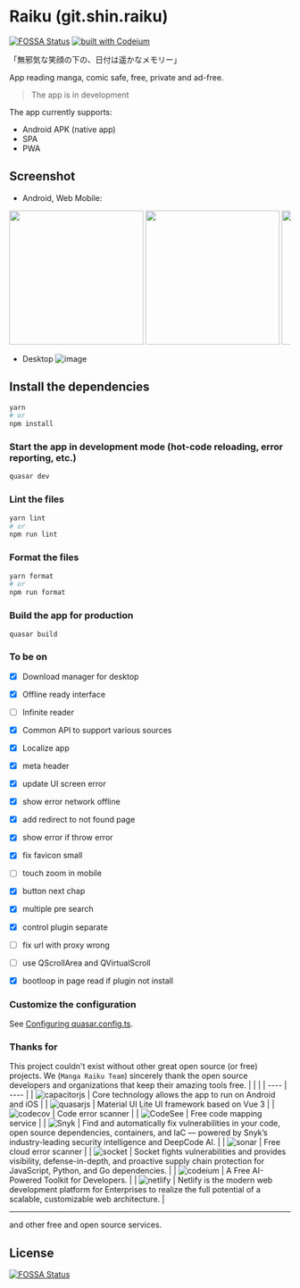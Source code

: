 # Raiku (git.shin.raiku)

[![FOSSA Status](https://app.fossa.com/api/projects/git%2Bgithub.com%2Fmanga-raiku%2Fmanga-raiku.svg?type=shield)](https://app.fossa.com/projects/git%2Bgithub.com%2Fmanga-raiku%2Fmanga-raiku?ref=badge_shield)
[![built with Codeium](https://codeium.com/badges/main)](https://codeium.com)

「無邪気な笑顔の下の、日付は遥かなメモリー」

App reading manga, comic safe, free, private and ad-free.

> The app is in development

The app currently supports:

- Android APK (native app)
- SPA
- PWA

## Screenshot

- Android, Web Mobile:
<div style="overflow-x: scroll; white-space: nowrap">
  
<img src="https://github.com/manga-raiku/raiku-app/assets/45375496/b7fead64-654a-40d6-81ec-cdd6d8e2f5ec" width="240" />
<img src="https://github.com/manga-raiku/raiku-app/assets/45375496/ccc89acb-e341-491e-a683-4647388630cd" width="240" />
<img src="https://github.com/manga-raiku/raiku-app/assets/45375496/3c030e04-d181-4b43-9f5e-9af6f9ab6d4e" width="240" />
<img src="https://github.com/manga-raiku/raiku-app/assets/45375496/188c394a-fb17-493b-8c27-6fb47c27e667" width="240" />
<img src="https://github.com/manga-raiku/raiku-app/assets/45375496/9871c561-2c85-4932-b2ea-8d68e6762ccf" width="240" />
<img src="https://github.com/manga-raiku/raiku-app/assets/45375496/3631c6a4-440d-4cae-968a-849872d11cb7" width="240" />
<img src="https://github.com/manga-raiku/raiku-app/assets/45375496/fefcb62f-6c75-4c10-96f5-25566caa90f1" width="240" />
<img src="https://github.com/manga-raiku/raiku-app/assets/45375496/75eb168c-0302-4d56-af84-2caaac73f8e5" width="240" />
<img src="https://github.com/manga-raiku/raiku-app/assets/45375496/65b88d62-bdd5-42c0-9fb0-8cbce1ec55e8" width="240" />
<img src="https://github.com/manga-raiku/raiku-app/assets/45375496/ce9b272f-0810-44f5-abe4-17e08fe9728d" width="240" />


</div>

- Desktop
  ![image](https://github.com/manga-raiku/raiku-app/assets/45375496/b580ab92-114a-487c-a39f-690e19180248)

## Install the dependencies

```bash
yarn
# or
npm install
```

### Start the app in development mode (hot-code reloading, error reporting, etc.)

```bash
quasar dev
```

### Lint the files

```bash
yarn lint
# or
npm run lint
```

### Format the files

```bash
yarn format
# or
npm run format
```

### Build the app for production

```bash
quasar build
```

### To be on

- [x] Download manager for desktop
- [x] Offline ready interface
- [ ] Infinite reader
- [x] Common API to support various sources
- [x] Localize app
- [x] meta header
- [x] update UI screen error
- [x] show error network offline
- [x] add redirect to not found page
- [x] show error if throw error
- [x] fix favicon small
- [ ] touch zoom in mobile
- [x] button next chap

- [x] multiple pre search
- [x] control plugin separate
- [ ] fix url with proxy wrong

- [ ] use QScrollArea and QVirtualScroll

- [x] bootloop in page read if plugin not install

### Customize the configuration

See [Configuring quasar.config.ts](https://v2.quasar.dev/quasar-cli-vite/quasar-config-js).

### Thanks for

This project couldn't exist without other great open source (or free) projects. We (`Manga Raiku Team`) sincerely thank the open source developers and organizations that keep their amazing tools free.
| | |
| ---- | ---- |
| ![capacitorjs](https://capacitorjs.com/_next/image?url=%2F_next%2Fstatic%2Fmedia%2Flogo-light.6f15363c.png&w=256&q=75) | Core technology allows the app to run on Android and iOS |
| ![quasarjs](https://cdn.quasar.dev/logo-v2/svg/logo-dark.svg) | Material UI Lite UI framework based on Vue 3 |
| ![codecov](https://about.codecov.io/wp-content/themes/codecov/assets/brand/sentry-cobranding/logos/codecov-by-sentry-logo.svg) | Code error scanner |
| ![CodeSee](https://assets-global.website-files.com/61d5fe8761f6e57c29b38c10/61fb09acbc7d710af9f03cf5_Logo.svg) | Free code mapping service |
| ![Snyk](https://res.cloudinary.com/snyk/image/upload/snyk-mktg-brandui/brand-logos/wordmark-logo-color.svg) | Find and automatically fix vulnerabilities in your code, open source dependencies, containers, and IaC — powered by Snyk’s industry-leading security intelligence and DeepCode AI. |
| ![sonar](https://sonarcloud.io/apple-touch-icon-180x180.png) | Free cloud error scanner |
| ![socket](https://socket.dev/images/logo-280x80.png) | Socket fights vulnerabilities and provides visibility, defense-in-depth, and proactive supply chain protection for JavaScript, Python, and Go dependencies. |
| ![codeium](https://codeium.com/favicon.svg) | A Free AI-Powered Toolkit for Developers. |
| ![netlify](https://www.netlify.com/favicon/icon.svg) | Netlify is the modern web development platform for Enterprises to realize the full potential of a scalable, customizable web architecture. |

---

and other free and open source services.

## License

[![FOSSA Status](https://app.fossa.com/api/projects/git%2Bgithub.com%2Fmanga-raiku%2Fmanga-raiku.svg?type=large)](https://app.fossa.com/projects/git%2Bgithub.com%2Fmanga-raiku%2Fmanga-raiku?ref=badge_large)
